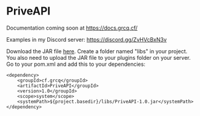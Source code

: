 # PriveAPI
Documentation coming soon at https://docs.grcq.cf/

Examples in my Discord server:
https://discord.gg/ZvHVcBxN3v 

Download the JAR file <a href="https://github.com/grcq/PriveAPI/releases/download/v1.0-beta/PriveAPI-1.0.jar">here</a>.
Create a folder named "libs" in your project. You also need to upload the JAR file to your plugins folder on your server. Go to your pom.xml and add this to your dependencies:

```maven
<dependency>
    <groupId>cf.grcq</groupId>
    <artifactId>PriveAPI</groupId>
    <version>1.0</groupId>
    <scope>system</scope>
    <systemPath>${project.basedir}/libs/PriveAPI-1.0.jar</systemPath>
</dependency>
```
